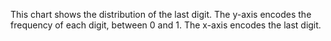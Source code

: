 This chart shows the distribution of the last digit. The y-axis encodes the frequency of each digit, between 0 and 1. The x-axis encodes the last digit.
